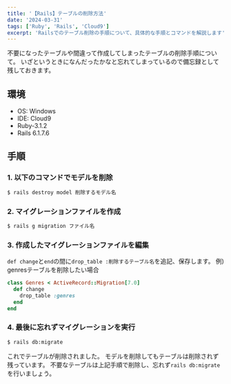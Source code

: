 ```yaml
---
title: '【Rails】テーブルの削除方法'
date: '2024-03-31'
tags: ['Ruby', 'Rails', 'Cloud9']
excerpt: 'Railsでのテーブル削除の手順について、具体的な手順とコマンドを解説します'
---
```


不要になったテーブルや間違って作成してしまったテーブルの削除手順について。
いざというときになんだったかなと忘れてしまっているので備忘録として残しておきます。

## 環境
- OS: Windows
- IDE: Cloud9
- Ruby-3.1.2
- Rails 6.1.7.6

## 手順
### 1. 以下のコマンドでモデルを削除
```bash
$ rails destroy model 削除するモデル名
```

### 2. マイグレーションファイルを作成
```bash
$ rails g migration ファイル名
```

### 3. 作成したマイグレーションファイルを編集
  `def change`と`end`の間に`drop_table :削除するテーブル名`を追記、保存します。
  例) genresテーブルを削除したい場合

```ruby
class Genres < ActiveRecord::Migration[7.0]
  def change
    drop_table :genres
  end
end
```

### 4. 最後に忘れずマイグレーションを実行
```bash
$ rails db:migrate
```

これでテーブルが削除されました。
モデルを削除してもテーブルは削除されず残っています。
不要なテーブルは上記手順で削除し、忘れず`rails db:migrate`を行いましょう。